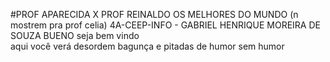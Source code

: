 #PROF APARECIDA X PROF REINALDO OS MELHORES DO MUNDO (n mostrem pra prof celia)
4A-CEEP-INFO - GABRIEL HENRIQUE MOREIRA DE SOUZA BUENO
seja bem vindo
<br>
aqui você verá desordem bagunça e pitadas de humor sem humor
